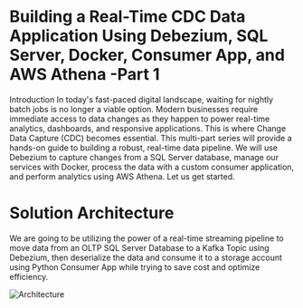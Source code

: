 # Building a Real-Time CDC Data Application Using Debezium, SQL Server, Docker, Consumer App, and AWS Athena -Part 1
Introduction
In today's fast-paced digital landscape, waiting for nightly batch jobs is no longer a viable option. Modern businesses require immediate access to data changes as they happen to power real-time analytics, dashboards, and responsive applications. This is where Change Data Capture (CDC) becomes essential.
This multi-part series will provide a hands-on guide to building a robust, real-time data pipeline. We will use Debezium to capture changes from a SQL Server database, manage our services with Docker, process the data with a custom consumer application, and perform analytics using AWS Athena. Let us get started.


# Solution Architecture
We are going to be utilizing the power of a real-time streaming pipeline to move data from an OLTP SQL Server Database to a Kafka Topic using Debezium, then deserialize the data and consume it to a storage account using Python Consumer App while trying to save cost and optimize efficiency.

![Architecture]("https://github.com/kiddojazz/Debezium_SQL_Server_Docker_Consumer_App_AWS_Athena/blob/main/images/Archtecture.png")
